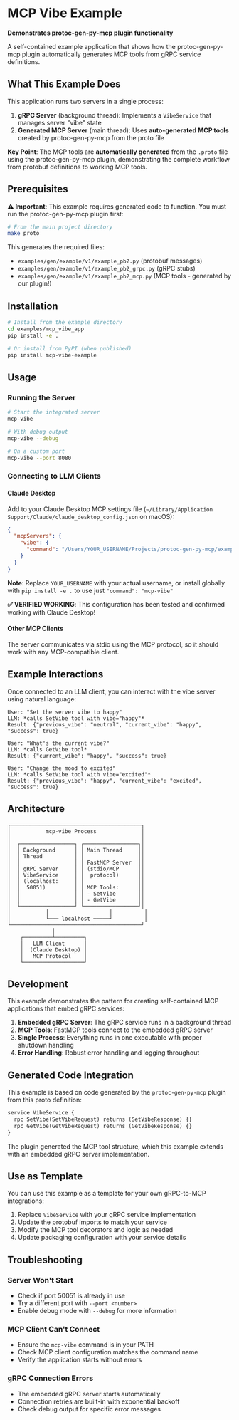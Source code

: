 # MCP Vibe Example

**Demonstrates protoc-gen-py-mcp plugin functionality**

A self-contained example application that shows how the protoc-gen-py-mcp plugin automatically generates MCP tools from gRPC service definitions.

## What This Example Does

This application runs two servers in a single process:

1. **gRPC Server** (background thread): Implements a `VibeService` that manages server "vibe" state
2. **Generated MCP Server** (main thread): Uses **auto-generated MCP tools** created by protoc-gen-py-mcp from the proto file

**Key Point**: The MCP tools are **automatically generated** from the `.proto` file using the protoc-gen-py-mcp plugin, demonstrating the complete workflow from protobuf definitions to working MCP tools.

## Prerequisites

**⚠️ Important**: This example requires generated code to function. You must run the protoc-gen-py-mcp plugin first:

```bash
# From the main project directory
make proto
```

This generates the required files:
- `examples/gen/example/v1/example_pb2.py` (protobuf messages)
- `examples/gen/example/v1/example_pb2_grpc.py` (gRPC stubs)  
- `examples/gen/example/v1/example_pb2_mcp.py` (MCP tools - generated by our plugin!)

## Installation

```bash
# Install from the example directory
cd examples/mcp_vibe_app
pip install -e .

# Or install from PyPI (when published)
pip install mcp-vibe-example
```

## Usage

### Running the Server

```bash
# Start the integrated server
mcp-vibe

# With debug output
mcp-vibe --debug

# On a custom port
mcp-vibe --port 8080
```

### Connecting to LLM Clients

#### Claude Desktop

Add to your Claude Desktop MCP settings file (`~/Library/Application Support/Claude/claude_desktop_config.json` on macOS):

```json
{
  "mcpServers": {
    "vibe": {
      "command": "/Users/YOUR_USERNAME/Projects/protoc-gen-py-mcp/examples/mcp_vibe_example/.venv/bin/mcp-vibe"
    }
  }
}
```

**Note**: Replace `YOUR_USERNAME` with your actual username, or install globally with `pip install -e .` to use just `"command": "mcp-vibe"`

**✅ VERIFIED WORKING**: This configuration has been tested and confirmed working with Claude Desktop!

#### Other MCP Clients

The server communicates via stdio using the MCP protocol, so it should work with any MCP-compatible client.

## Example Interactions

Once connected to an LLM client, you can interact with the vibe server using natural language:

```
User: "Set the server vibe to happy"
LLM: *calls SetVibe tool with vibe="happy"*
Result: {"previous_vibe": "neutral", "current_vibe": "happy", "success": true}

User: "What's the current vibe?"
LLM: *calls GetVibe tool*
Result: {"current_vibe": "happy", "success": true}

User: "Change the mood to excited"
LLM: *calls SetVibe tool with vibe="excited"*
Result: {"previous_vibe": "happy", "current_vibe": "excited", "success": true}
```

## Architecture

```
┌─────────────────────────────────────────┐
│           mcp-vibe Process              │
│                                         │
│  ┌─────────────────┐ ┌─────────────────┐│
│  │ Background      │ │ Main Thread     ││
│  │ Thread          │ │                 ││
│  │                 │ │ FastMCP Server  ││
│  │ gRPC Server     │ │ (stdio/MCP      ││
│  │ VibeService     │ │  protocol)      ││
│  │ (localhost:     │ │                 ││
│  │  50051)         │ │ MCP Tools:      ││
│  │                 │ │ - SetVibe       ││
│  │                 │ │ - GetVibe       ││
│  └─────────────────┘ └─────────────────┘│
│           │                   │          │
│           └─── localhost ─────┘          │
└─────────────────────────────────────────┘
              │
    ┌─────────┴─────────┐
    │   LLM Client      │
    │  (Claude Desktop) │
    │   MCP Protocol    │
    └───────────────────┘
```

## Development

This example demonstrates the pattern for creating self-contained MCP applications that embed gRPC services:

1. **Embedded gRPC Server**: The gRPC service runs in a background thread
2. **MCP Tools**: FastMCP tools connect to the embedded gRPC server
3. **Single Process**: Everything runs in one executable with proper shutdown handling
4. **Error Handling**: Robust error handling and logging throughout

## Generated Code Integration

This example is based on code generated by the `protoc-gen-py-mcp` plugin from this proto definition:

```protobuf
service VibeService {
  rpc SetVibe(SetVibeRequest) returns (SetVibeResponse) {}
  rpc GetVibe(GetVibeRequest) returns (GetVibeResponse) {}
}
```

The plugin generated the MCP tool structure, which this example extends with an embedded gRPC server implementation.

## Use as Template

You can use this example as a template for your own gRPC-to-MCP integrations:

1. Replace `VibeService` with your gRPC service implementation
2. Update the protobuf imports to match your service
3. Modify the MCP tool decorators and logic as needed
4. Update packaging configuration with your service details

## Troubleshooting

### Server Won't Start
- Check if port 50051 is already in use
- Try a different port with `--port <number>`
- Enable debug mode with `--debug` for more information

### MCP Client Can't Connect
- Ensure the `mcp-vibe` command is in your PATH
- Check MCP client configuration matches the command name
- Verify the application starts without errors

### gRPC Connection Errors
- The embedded gRPC server starts automatically
- Connection retries are built-in with exponential backoff
- Check debug output for specific error messages